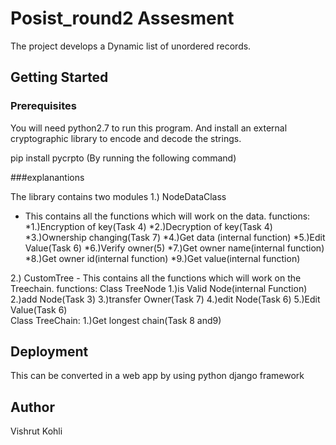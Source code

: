 # Posist_round2 Assesment

The project develops a Dynamic list of unordered records. 

## Getting Started


### Prerequisites

You will need python2.7 to run this program. 
And install an external cryptographic library to encode and decode the strings.

pip install pycrpto (By running the following command)

###explanantions

The library contains two modules 
1.) NodeDataClass 
- This contains all the functions which will work on the data. 
functions:
 *1.)Encryption of key(Task 4)
 *2.)Decryption of key(Task 4)
 *3.)Ownership changing(Task 7)
 *4.)Get data (internal function)
 *5.)Edit Value(Task 6)
 *6.)Verify owner(5)
 *7.)Get owner name(internal function)
 *8.)Get owner id(internal function)
 *9.)Get value(internal function)
                     
2.) CustomTree  - This contains all the functions which will work on the Treechain. 
functions:
Class TreeNode
1.)is Valid Node(internal Function)
2.)add Node(Task 3)
3.)transfer Owner(Task 7)
4.)edit Node(Task 6)
5.)Edit Value(Task 6)                     
Class TreeChain:
1.)Get longest chain(Task 8 and9)

                     
                     

## Deployment

This can be converted in a web app by using python django framework 



## Author

Vishrut Kohli


